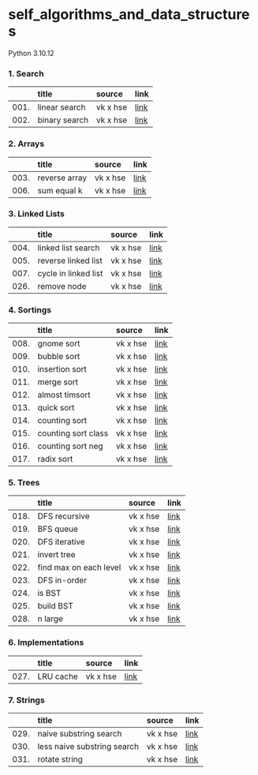 # self_algorithms_and_data_structures
Python 3.10.12

### 1. Search
|      | title | source | link |
| :--- | :---- | :----- | :--- |
| 001. | linear search | vk x hse | [link](https://github.com/evgenydarkhanov/self_algorithms_and_data_structures/blob/main/01_search/001_linear_search.py) |
| 002. | binary search | vk x hse | [link](https://github.com/evgenydarkhanov/self_algorithms_and_data_structures/blob/main/01_search/002_binary_search.py) |

### 2. Arrays
|      | title | source | link |
| :--- | :---- | :----- | :--- |
| 003. | reverse array | vk x hse | [link](https://github.com/evgenydarkhanov/self_algorithms_and_data_structures/blob/main/02_arrays/003_reverse_array.py) |
| 006. | sum equal k | vk x hse | [link](https://github.com/evgenydarkhanov/self_algorithms_and_data_structures/blob/main/02_arrays/006_sum_equal_k.py) |

### 3. Linked Lists
|      | title | source | link |
| :--- | :---- | :----- | :--- |
| 004. | linked list search | vk x hse | [link](https://github.com/evgenydarkhanov/self_algorithms_and_data_structures/blob/main/03_linked_lists/004_linked_list_search.py) |
| 005. | reverse linked list | vk x hse | [link](https://github.com/evgenydarkhanov/self_algorithms_and_data_structures/blob/main/03_linked_lists/005_reverse_linked_list.py) |
| 007. | cycle in linked list | vk x hse | [link](https://github.com/evgenydarkhanov/self_algorithms_and_data_structures/blob/main/03_linked_lists/007_cycle_in_linked_list.py) |
| 026. | remove node | vk x hse | [link](https://github.com/evgenydarkhanov/self_algorithms_and_data_structures/blob/main/03_linked_lists/026_remove_node.py) |

### 4. Sortings
|      | title | source | link |
| :--- | :---- | :----- | :--- |
| 008. | gnome sort | vk x hse | [link](https://github.com/evgenydarkhanov/self_algorithms_and_data_structures/blob/main/04_sortings/008_gnome_sort.py) |
| 009. | bubble sort | vk x hse | [link](https://github.com/evgenydarkhanov/self_algorithms_and_data_structures/blob/main/04_sortings/009_bubble_sort.py) |
| 010. | insertion sort | vk x hse | [link](https://github.com/evgenydarkhanov/self_algorithms_and_data_structures/blob/main/04_sortings/010_insertion_sort.py) |
| 011. | merge sort | vk x hse | [link](https://github.com/evgenydarkhanov/self_algorithms_and_data_structures/blob/main/04_sortings/011_merge_sort.py) |
| 012. | almost timsort | vk x hse | [link](https://github.com/evgenydarkhanov/self_algorithms_and_data_structures/blob/main/04_sortings/012_almost_timsort.py) |
| 013. | quick sort | vk x hse | [link](https://github.com/evgenydarkhanov/self_algorithms_and_data_structures/blob/main/04_sortings/013_quick_sort.py) |
| 014. | counting sort | vk x hse | [link](https://github.com/evgenydarkhanov/self_algorithms_and_data_structures/blob/main/04_sortings/014_counting_sort.py) |
| 015. | counting sort class | vk x hse | [link](https://github.com/evgenydarkhanov/self_algorithms_and_data_structures/blob/main/04_sortings/015_counting_sort_class.py) |
| 016. | counting sort neg | vk x hse | [link](https://github.com/evgenydarkhanov/self_algorithms_and_data_structures/blob/main/04_sortings/016_counting_sort_neg.py) |
| 017. | radix sort | vk x hse | [link](https://github.com/evgenydarkhanov/self_algorithms_and_data_structures/blob/main/04_sortings/017_radix_sort.py) |

### 5. Trees
|      | title | source | link |
| :--- | :---- | :----- | :--- |
| 018. | DFS recursive | vk x hse | [link](https://github.com/evgenydarkhanov/self_algorithms_and_data_structures/blob/main/05_trees/018_tree_search_dfs_rec.py) |
| 019. | BFS queue | vk x hse | [link](https://github.com/evgenydarkhanov/self_algorithms_and_data_structures/blob/main/05_trees/019_tree_search_bfs.py) |
| 020. | DFS iterative | vk x hse | [link](https://github.com/evgenydarkhanov/self_algorithms_and_data_structures/blob/main/05_trees/020_tree_search_dfs_iter.py) |
| 021. | invert tree | vk x hse | [link](https://github.com/evgenydarkhanov/self_algorithms_and_data_structures/blob/main/05_trees/021_invert_tree.py) |
| 022. | find max on each level | vk x hse | [link](https://github.com/evgenydarkhanov/self_algorithms_and_data_structures/blob/main/05_trees/022_find_max_level.py) |
| 023. | DFS in-order | vk x hse | [link](https://github.com/evgenydarkhanov/self_algorithms_and_data_structures/blob/main/05_trees/023_tree_traverse_dfs_in_order.py) |
| 024. | is BST | vk x hse | [link](https://github.com/evgenydarkhanov/self_algorithms_and_data_structures/blob/main/05_trees/024_is_bst.py) |
| 025. | build BST | vk x hse | [link](https://github.com/evgenydarkhanov/self_algorithms_and_data_structures/blob/main/05_trees/025_build_bst.py) |
| 028. | n large | vk x hse | [link](https://github.com/evgenydarkhanov/self_algorithms_and_data_structures/blob/main/05_trees/028_n_max.py) |

### 6. Implementations
|      | title | source | link |
| :--- | :---- | :----- | :--- |
| 027. | LRU cache | vk x hse | [link](https://github.com/evgenydarkhanov/self_algorithms_and_data_structures/blob/main/06_implementations/027_lru_cache.py) |

### 7. Strings
|      | title | source | link |
| :--- | :---- | :----- | :--- |
| 029. | naive substring search | vk x hse | [link](https://github.com/evgenydarkhanov/self_algorithms_and_data_structures/blob/main/07_strings/029_naive_substring_search.py) |
| 030. | less naive substring search | vk x hse | [link](https://github.com/evgenydarkhanov/self_algorithms_and_data_structures/blob/main/07_strings/030_less_naive_substring_search.py) |
| 031. | rotate string | vk x hse | [link](https://github.com/evgenydarkhanov/self_algorithms_and_data_structures/blob/main/07_strings/031_rotate_string.py) |
